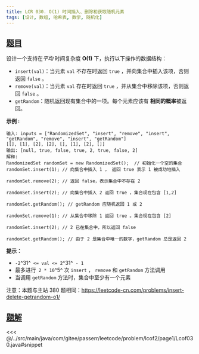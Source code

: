 ```yaml
---
title: LCR 030. O(1) 时间插入、删除和获取随机元素
tags: [设计, 数组, 哈希表, 数学, 随机化]
---
```



## [题目](https://leetcode.cn/problems/FortPu/)
设计一个支持在*平均* 时间复杂度 **O(1)** 下，执行以下操作的数据结构：

* `insert(val)`：当元素 `val` 不存在时返回 `true` ，并向集合中插入该项，否则返回 `false` 。
* `remove(val)`：当元素 `val` 存在时返回 `true` ，并从集合中移除该项，否则返回 `false` 。
* `getRandom`：随机返回现有集合中的一项。每个元素应该有 **相同的概率**被返回。

**示例 :**

```
输入: inputs = ["RandomizedSet", "insert", "remove", "insert", "getRandom", "remove", "insert", "getRandom"]
[[], [1], [2], [2], [], [1], [2], []]
输出: [null, true, false, true, 2, true, false, 2]
解释:
RandomizedSet randomSet = new RandomizedSet();  // 初始化一个空的集合
randomSet.insert(1); // 向集合中插入 1 ， 返回 true 表示 1 被成功地插入

randomSet.remove(2); // 返回 false，表示集合中不存在 2 

randomSet.insert(2); // 向集合中插入 2 返回 true ，集合现在包含 [1,2] 

randomSet.getRandom(); // getRandom 应随机返回 1 或 2 
  
randomSet.remove(1); // 从集合中移除 1 返回 true 。集合现在包含 [2] 

randomSet.insert(2); // 2 已在集合中，所以返回 false 

randomSet.getRandom(); // 由于 2 是集合中唯一的数字，getRandom 总是返回 2 
```

**提示：**

* `-2`^31^` <= val <= 2`^31^` - 1`
* 最多进行` 2 * 10`^5^ 次 `insert` ， `remove` 和 `getRandom` 方法调用
* 当调用 `getRandom` 方法时，集合中至少有一个元素

注意：本题与主站 380 题相同：<https://leetcode-cn.com/problems/insert-delete-getrandom-o1/>


## [题解](https://github.com/PasseRR/JavaLeetCode/blob/master/src/main/java/com/gitee/passerr/leetcode/problem/lcof2/page1/Lcof030.java)

<<< @/../src/main/java/com/gitee/passerr/leetcode/problem/lcof2/page1/Lcof030.java#snippet
